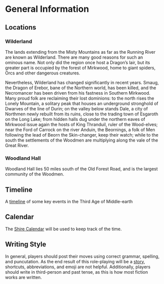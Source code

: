 # General Information

## Locations

### Wilderland

The lands extending from the Misty Mountains as far as the Running River are known as Wilderland. There are many good reasons for such an ominous name. Not only did the region once host a Dragon’s lair, but its greater part is occupied by the forest of Mirkwood, home to giant spiders, Orcs and other dangerous creatures. 

Nevertheless, Wilderland has changed significantly in recent years. Smaug, the Dragon of Erebor, bane of the Northern world, has been killed, and the Necromancer has been driven from his fastness in Southern Mirkwood. Many proud folk are reclaiming their lost dominions: to the north rises the Lonely Mountain, a solitary peak that houses an underground stronghold of Dwarves of the line of Durin; on the valley below stands Dale, a city of Northmen newly rebuilt from its ruins, close to the trading town of Esgaroth on the Long Lake; from hidden halls dug under the northern eaves of Mirkwood issue again the hosts of King Thranduil, ruler of the Wood-elves; near the Ford of Carrock on the river Anduin, the Beornings, a folk of Men following the lead of Beorn the Skin-changer, keep their watch; while to the south the settlements of the Woodmen are multiplying along the vale of the Great River.

### Woodland Hall

Woodland Hall lies 50 miles south of the Old Forest Road, and is the largest community of the Woodmen.

## Timeline

A [timeline](timeline.md) of some key events in the Third Age of Middle-earth

## Calendar

The [Shire Calendar](http://tolkiengateway.net/wiki/Shire_Calendar) will be used to keep track of the time.

## Writing Style

In general, players should post their moves using correct grammar, spelling, and puncutation.  As the end result of this role-playing will be a [story](../story), shortcuts, abbreviations, and emoji are not helpful.  Additionally, players should write in third-person and past tense, as this is how most fiction works are written.
